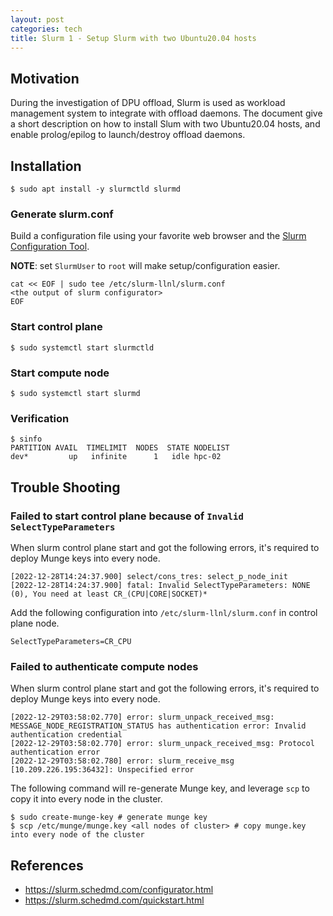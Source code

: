 ```yaml
---
layout: post
categories: tech
title: Slurm 1 - Setup Slurm with two Ubuntu20.04 hosts
---
```


## Motivation

During the investigation of DPU offload, Slurm is used as workload management system to integrate
with offload daemons. The document give a short description on how to install Slum with two Ubuntu20.04 hosts,
and enable prolog/epilog to launch/destroy offload daemons.

## Installation

```shell
$ sudo apt install -y slurmctld slurmd
```

### Generate slurm.conf

Build a configuration file using your favorite web browser and the [Slurm Configuration Tool](https://slurm.schedmd.com/configurator.html).

**NOTE**: set `SlurmUser` to `root` will make setup/configuration easier.

```shell
cat << EOF | sudo tee /etc/slurm-llnl/slurm.conf
<the output of slurm configurator>
EOF
```

### Start control plane

```shell
$ sudo systemctl start slurmctld
```

### Start compute node

```shell
$ sudo systemctl start slurmd
```

### Verification

```shell
$ sinfo
PARTITION AVAIL  TIMELIMIT  NODES  STATE NODELIST
dev*         up   infinite      1   idle hpc-02
```

## Trouble Shooting

### Failed to start control plane because of `Invalid SelectTypeParameters`

When slurm control plane start and got the following errors, it's required to deploy Munge keys into every node.

```shell
[2022-12-28T14:24:37.900] select/cons_tres: select_p_node_init
[2022-12-28T14:24:37.900] fatal: Invalid SelectTypeParameters: NONE (0), You need at least CR_(CPU|CORE|SOCKET)*
```

Add the following configuration into `/etc/slurm-llnl/slurm.conf` in control plane node.

```shell
SelectTypeParameters=CR_CPU
```

### Failed to authenticate compute nodes

When slurm control plane start and got the following errors, it's required to deploy Munge keys into every node.

```shell
[2022-12-29T03:58:02.770] error: slurm_unpack_received_msg: MESSAGE_NODE_REGISTRATION_STATUS has authentication error: Invalid authentication credential
[2022-12-29T03:58:02.770] error: slurm_unpack_received_msg: Protocol authentication error
[2022-12-29T03:58:02.780] error: slurm_receive_msg [10.209.226.195:36432]: Unspecified error
```

The following command will re-generate Munge key, and leverage `scp` to copy it into every node in the cluster.

```shell
$ sudo create-munge-key # generate munge key
$ scp /etc/munge/munge.key <all nodes of cluster> # copy munge.key into every node of the cluster
```

## References

* https://slurm.schedmd.com/configurator.html
* https://slurm.schedmd.com/quickstart.html